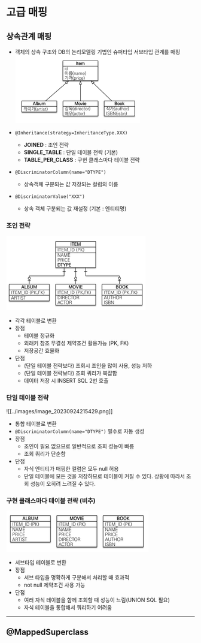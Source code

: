 # 고급 매핑
## 상속관계 매핑
- 객체의 상속 구조와 DB의 논리모델링 기법인 슈퍼타입 서브타입 관계를 매핑
![](../images/image_20230924215202.png)

- `@Inheritance(strategy=InheritanceType.XXX)`
	- **JOINED** : 조인 전략 
	- **SINGLE_TABLE** : 단일 테이블 전략 (기본)
	- **TABLE_PER_CLASS** : 구현 클래스마다 테이블 전략
- `@DiscriminatorColumn(name="DTYPE")`
	- 상속객체 구분되는 값 저장되는 컬럼의 이름
- `@DiscriminatorValue("XXX")`
	- 상속 객체 구분되는 값 재설정 (기본 : 엔티티명)

### 조인 전략
![](../images/image_20230924215304.png)
- 각각 테이블로 변환
- 장점 
	- 테이블 정규화 
	- 외래키 참조 무결성 제약조건 활용가능 (PK, FK)
	- 저장공간 효율화 
- 단점 
	- (단일 테이블 전략보다) 조회시 조인을 많이 사용, 성능 저하 
	- (단일 테이블 전략보다) 조회 쿼리가 복잡함 
	- 데이터 저장 시 INSERT SQL 2번 호출

### 단일 테이블 전략
![[../images/image_20230924215429.png]]
- 통합 테이블로 변환
- `@DiscriminatorColumn(name="DTYPE")` 필수로 자동 생성
- 장점 
	- 조인이 필요 없으므로 일반적으로 조회 성능이 빠름 
	- 조회 쿼리가 단순함 
- 단점 
	- 자식 엔티티가 매핑한 컬럼은 모두 null 허용 
	- 단일 테이블에 모든 것을 저장하므로 테이블이 커질 수 있다. 상황에 따라서 조회 성능이 오히려 느려질 수 있다.

### 구현 클래스마다 테이블 전략 (비추)
![](../images/image_20230924215451.png)
- 서브타입 테이블로 변환
- 장점 
	- 서브 타입을 명확하게 구분해서 처리할 때 효과적 
	- not null 제약조건 사용 가능 
- 단점 
	- 여러 자식 테이블을 함께 조회할 때 성능이 느림(UNION SQL 필요) 
	- 자식 테이블을 통합해서 쿼리하기 어려움

---
## @MappedSuperclass